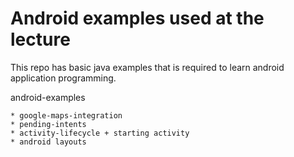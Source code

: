 # Android examples used at the lecture




This repo has basic java examples that is required to learn android application programming. 

android-examples
	
    * google-maps-integration
    * pending-intents
    * activity-lifecycle + starting activity
    * android layouts
    




